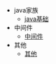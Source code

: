 * java家族
    * [java基础](java/base.md "java基础")
* 中间件
    * [中间件](java/middleware.md "中间件")
* 其他
    * [其他](java/ "其他")

